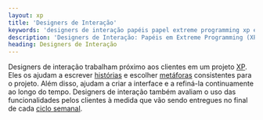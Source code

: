 ```yaml
---
layout: xp
title: 'Designers de Interação'
keywords: 'designers de interação papéis papel extreme programming xp extrema'
description: 'Designers de Interação: Papéis em Extreme Programming (XP)'
heading: Designers de Interação
---
```

Designers de interação trabalham próximo aos clientes em um projeto [XP][]. Eles os ajudam a escrever [histórias][h] e escolher [metáforas][m] consistentes para o projeto. Além disso, ajudam a criar a interface e a refiná-la continuamente ao longo do tempo. Designers de interação também avaliam o uso das funcionalidades pelos clientes à medida que vão sendo entregues no final de cada [ciclo semanal][cs].

[XP]:		/xp
[h]:		/xp/praticas/historias
[cs]:		/xp/praticas/ciclo_semanal
[m]:		/xp/praticas/metafora
